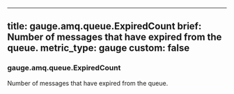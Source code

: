 
---
title: gauge.amq.queue.ExpiredCount
brief: Number of messages that have expired from the queue.
metric_type: gauge
custom: false
---
### gauge.amq.queue.ExpiredCount

Number of messages that have expired from the queue.
